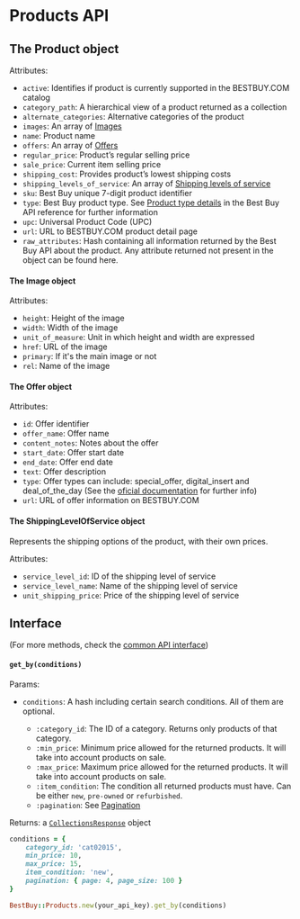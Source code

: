 # Products API

## The Product object

Attributes:

- `active`: Identifies if product is currently supported in the BESTBUY.COM catalog
- `category_path`: A hierarchical view of a product returned as a collection
- `alternate_categories`: Alternative categories of the product
- `images`: An array of [Images](products_api.md#the-image-object)
- `name`: Product name
- `offers`: An array of [Offers](products_api.md#the-offer-object)
- `regular_price`: Product’s regular selling price
- `sale_price`: Current item selling price
- `shipping_cost`: Provides product’s lowest shipping costs
- `shipping_levels_of_service`: An array of [Shipping levels of service](products_api.md#the-shippinglevelofservice-object)
- `sku`: Best Buy unique 7-digit product identifier
- `type`: Best Buy product type. See [Product type details](https://bestbuyapis.github.io/api-documentation/#listing-products) in the Best Buy API reference for further information
- `upc`: Universal Product Code (UPC)
- `url`: URL to BESTBUY.COM product detail page
- `raw_attributes`: Hash containing all information returned by the Best Buy API about the product. Any attribute returned not present in the object can be found here.

#### The Image object

Attributes:

- `height`: Height of the image
- `width`: Width of the image
- `unit_of_measure`: Unit in which height and width are expressed
- `href`: URL of the image
- `primary`: If it's the main image or not
- `rel`: Name of the image
      
#### The Offer object

Attributes:

- `id`: Offer identifier
- `offer_name`: Offer name
- `content_notes`: Notes about the offer
- `start_date`: Offer start date
- `end_date`: Offer end date
- `text`: Offer description
- `type`: Offer types can include: special_offer, digital_insert and deal_of_the_day (See the [oficial documentation](https://bestbuyapis.github.io/api-documentation/#offers-and-deals) for further info)
- `url`: URL of offer information on BESTBUY.COM

#### The ShippingLevelOfService object

Represents the shipping options of the product, with their own prices.

Attributes:

- `service_level_id`: ID of the shipping level of service
- `service_level_name`: Name of the shipping level of service
- `unit_shipping_price`: Price of the shipping level of service

## Interface

(For more methods, check the [common API interface](general_overview.md#common-interface))

#### `get_by(conditions)`

Params:

- `conditions`: A hash including certain search conditions. All of them are optional.

    - `:category_id`: The ID of a category. Returns only products of that category.
    - `:min_price`: Minimum price allowed for the returned products. It will take into account products on sale.
    - `:max_price`: Maximum price allowed for the returned products. It will take into account products on sale.
    - `:item_condition`: The condition all returned products must have. Can be either `new`, `pre-owned` or `refurbished`.
    - `:pagination`: See [Pagination](general_overview.md#pagination)

Returns: a [`CollectionsResponse`](general_overview.md#collections-response) object

```ruby
conditions = {
    category_id: 'cat02015',
    min_price: 10,
    max_price: 15,
    item_condition: 'new',
    pagination: { page: 4, page_size: 100 }
}

BestBuy::Products.new(your_api_key).get_by(conditions)
```
